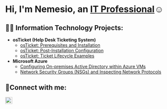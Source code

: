 <h1>Hi, I'm Nemesio, an <a href="https://linkedin.com/in/nemesio-salgado">IT Professional</a>☺</h1>

<h2>👨‍💻 Information Technology Projects:</h2>

- <b>osTicket (Help Desk Ticketing System)</b>
  - [osTicket: Prerequisites and Installation](https://github.com/nemesioit/osticket-prereqs)
  - [osTicket: Post-Installation Configuration](https://github.com/nemesioit/post-install-config)
  - [osTicket: Ticket Lifecycle Examples](https://github.com/nemesioit/ticket-lifecycle)
- <b>Microsoft Azure</b>
  - [Configuring On-premises Active Directory within Azure VMs](https://github.com/nemesioit/configure-ad)
  - [Network Security Groups (NSGs) and Inspecting Network Protocols](https://github.com/nemesioit/azure-network-protocols)

<h2>🤳Connect with me:</h2>


[<img align="left" alt="Nemesio | LinkedIn" width="22px" src="https://cdn.jsdelivr.net/npm/simple-icons@v3/icons/linkedin.svg" />][linkedin]



[linkedin]: https://linkedin.com/in/nemesio-salgado
